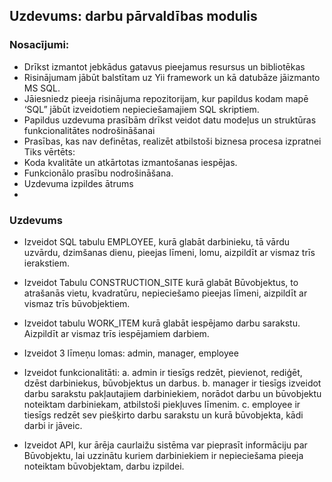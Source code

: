 ## Uzdevums: darbu pārvaldības modulis

### Nosacījumi:
* Drīkst izmantot jebkādus gatavus pieejamus resursus un bibliotēkas
* Risinājumam jābūt balstītam uz Yii framework un kā datubāze jāizmanto MS SQL.
* Jāiesniedz pieeja risinājuma repozitorijam, kur papildus kodam mapē ‘SQL” jābūt
izveidotiem nepieciešamajiem SQL skriptiem.
* Papildus uzdevuma prasībām drīkst veidot datu modeļus un struktūras
funkcionalitātes nodrošināšanai
* Prasības, kas nav definētas, realizēt atbilstoši biznesa procesa izpratnei
Tiks vērtēts:
* Koda kvalitāte un atkārtotas izmantošanas iespējas.
* Funkcionālo prasību nodrošināšana.
* Uzdevuma izpildes ātrums
* 
### Uzdevums
* Izveidot SQL tabulu EMPLOYEE, kurā glabāt darbinieku, tā vārdu uzvārdu, dzimšanas
   dienu, pieejas līmeni, lomu, aizpildīt ar vismaz trīs ierakstiem.
* Izveidot Tabulu CONSTRUCTION_SITE kurā glabāt Būvobjektus, to atrašanās vietu,
   kvadratūru, nepieciešamo pieejas līmeni, aizpildīt ar vismaz trīs būvobjektiem.
* Izveidot tabulu WORK_ITEM kurā glabāt iespējamo darbu sarakstu. Aizpildīt ar vismaz
   trīs iespējamiem darbiem.
* Izveidot 3 līmeņu lomas: admin, manager, employee
* Izveidot funkcionalitāti:
   a. admin ir tiesīgs redzēt, pievienot, rediģēt, dzēst darbiniekus, būvobjektus un
   darbus.
   b. manager ir tiesīgs izveidot darbu sarakstu pakļautajiem darbiniekiem, norādot
   darbu un būvobjektu noteiktam darbiniekam, atbilstoši piekļuves līmenim.
   c. employee ir tiesīgs redzēt sev piešķirto darbu sarakstu un kurā būvobjekta,
   kādi darbi ir jāveic.

* Izveidot API, kur ārēja caurlaižu sistēma var pieprasīt informāciju par Būvobjektu, lai
   uzzinātu kuriem darbiniekiem ir nepieciešama pieeja noteiktam būvobjektam, darbu
   izpildei.
